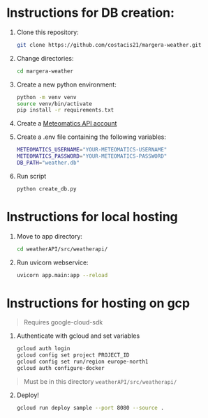 # Instructions for DB creation:

1. Clone this repository:
    ```bash
    git clone https://github.com/costacis21/margera-weather.git
    ```
2. Change directories: 
    ```bash
    cd margera-weather
    ```

3. Create a new python environment:
    ```bash
    python -m venv venv
    source venv/bin/activate
    pip install -r requirements.txt
    ```
4. Create a [Meteomatics API account](https://www.meteomatics.com/en/sign-up-weather-api-test-account/)

5. Create a .env file containing the following variables:
    ```bash
    METEOMATICS_USERNAME="YOUR-METEOMATICS-USERNAME"
    METEOMATICS_PASSWORD="YOUR-METEOMATICS-PASSWORD"
    DB_PATH="weather.db"
    ```

6. Run script 
    ```bash
    python create_db.py
    ```


# Instructions for local hosting

1. Move to app directory:
    ```bash
    cd weatherAPI/src/weatherapi/
    ```

2. Run uvicorn webservice:
    ```bash
    uvicorn app.main:app --reload
    ```


# Instructions for hosting on gcp
> Requires google-cloud-sdk 

1. Authenticate with gcloud and set variables
    ```bash
    gcloud auth login
    gcloud config set project PROJECT_ID
    gcloud config set run/region europe-north1
    gcloud auth configure-docker
    ```

> Must be in this directory `weatherAPI/src/weatherapi/`
2. Deploy!
    ```bash
    gcloud run deploy sample --port 8080 --source .
    ```



